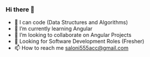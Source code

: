 ### Hi there 👋
- 🔭 I can code (Data Structures and Algorithms)
- 🌱 I’m currently learning Angular
- 👯 I’m looking to collaborate on Angular Projects
- 💬 Looking for Software Development Roles (Fresher)
- 📫 How to reach me saloni555acc@gmail.com

<!--
**saloni125/saloni125** is a ✨ _special_ ✨ repository because its `README.md` (this file) appears on your GitHub profile.

###Here are some ideas to get you started:

- 🔭 I’m currently working on Data Structures and Algorithms and Data Sciencce
- 🌱 I’m currently learning Angular
- 👯 I’m looking to collaborate on Angular Projects
- 🤔 I’m looking for help with ...
- 💬 Ask me about ...
- 📫 How to reach me saloni555acc@gmail.com
- 😄 Pronouns: ...
- ⚡ Fun fact: I Try and never lok back
-->
